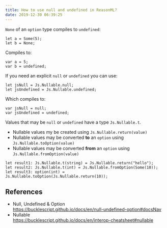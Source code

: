 ```yaml
---
title: How to use null and undefined in ReasonML?
date: 2019-12-30 06:39:25
---
```


`None` of an `option` type compiles to `undefined`:

```re
let a = Some(5);
let b = None;
```

Compiles to:

```
var a = 5;
var b = undefined;
```

If you need an explicit `null` or `undefined` you can use:

```re
let jsNull = Js.Nullable.null;
let jsUndefined = Js.Nullable.undefined;
```

Which compiles to:

```
var jsNull = null;
var jsUndefined = undefined;
```

Values that may be `null` or `undefined` have a type `Js.Nullable.t`.

- Nullable values my be created using `Js.Nullable.return(value)`
- Nullable values may be converted **to** an `option` using `Js.Nullable.toOption(value)`
- Nullable values may be converted **from** an `option` using `Js.Nullable.fromOption(value)`

```re
let result1: Js.Nullable.t(string) = Js.Nullable.return("hello");
let result2: Js.Nullable.t(int) = Js.Nullable.fromOption(Some(10));
let result3: option(int) = Js.Nullable.toOption(Js.Nullable.return(10));
```

## References

- Null, Undefined & Option  
  https://bucklescript.github.io/docs/en/null-undefined-option#docsNav
- Nullable  
  https://bucklescript.github.io/docs/en/interop-cheatsheet#nullable
